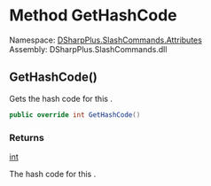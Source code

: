 # Method GetHashCode

Namespace: [DSharpPlus.SlashCommands.Attributes](DSharpPlus.SlashCommands.Attributes.md)  
Assembly: DSharpPlus.SlashCommands.dll

## <a id="DSharpPlus_SlashCommands_Attributes_SlashCommandCooldownBucket_GetHashCode"></a>GetHashCode\(\)

Gets the hash code for this <xref href="DSharpPlus.SlashCommands.Attributes.SlashCommandCooldownBucket" data-throw-if-not-resolved="false"></xref>.

```csharp
public override int GetHashCode()
```

### Returns

[int](https://learn.microsoft.com/dotnet/api/system.int32)

The hash code for this <xref href="DSharpPlus.SlashCommands.Attributes.SlashCommandCooldownBucket" data-throw-if-not-resolved="false"></xref>.


